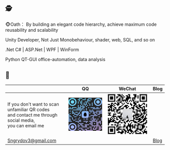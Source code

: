 ## 🕵️‍

🐵Oath： By building an elegant code hierarchy, achieve maximum code reusability and scalability

Unity Developer, Not Just Monobehaviour, shader, web, SQL, and so on

.Net C# | ASP.Net | WPF | WinForm

Python QT-GUI office-automation, data analysis

## 🔔

|                                                                                                               | QQ                               | WeChat                                   | Blog                                 |
| ------------------------------------------------------------------------------------------------------------- | -------------------------------- | ---------------------------------------- | ------------------------------------ |
| If you don't want to scan unfamiliar QR codes<br />and contact me through social media,<br />you can email me | ![QQ-QRCode](README/QQ-QRCode.png) | ![WeChat-QRCode](README/WeChat-QRCode.png) |                                      |
| Sngrydov3@gmail.com                                                                                           |                                  |                                          | [Blog](https://newztx.github.io/about/) |
